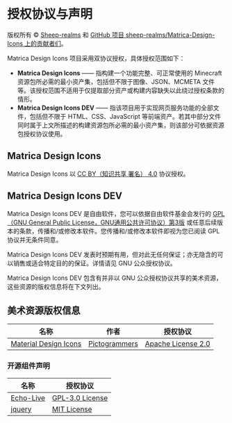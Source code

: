 # 授权协议与声明

版权所有 © [Sheep-realms](https://github.com/sheep-realms) 和 [GitHub 项目 sheep-realms/Matrica-Design-Icons 上的贡献者们](https://github.com/sheep-realms/Matrica-Design-Icons/graphs/contributors)。

Matrica Design Icons 项目采用双协议授权，具体授权范围如下：

- **Matrica Design Icons** —— 指构建一个功能完整、可正常使用的 Minecraft 资源包所必需的最小资产集，包括但不限于图像、JSON、MCMETA 文件等。该授权范围不适用于仅提取部分资产或构建内容缺失以此绕过授权条款的情形。
- **Matrica Design Icons DEV** —— 指该项目用于实现网页服务功能的全部文件，包括但不限于 HTML、CSS、JavaScript 等前端资产。若其中部分文件同时属于上文所描述的构建资源包所必需的最小资产集，则该部分可依据资源包授权协议使用。


## Matrica Design Icons

Matrica Design Icons 以 [CC BY（知识共享 署名） 4.0](https://creativecommons.org/licenses/by/4.0/) 协议授权。


## Matrica Design Icons DEV

Matrica Design Icons DEV 是自由软件，您可以依据自由软件基金会发行的 [GPL（GNU General Public License，GNU通用公共许可协议）第3版](https://www.gnu.org/licenses/gpl-3.0.html) 或任意后续版本的条款，传播和/或修改本软件。您传播和/或修改本软件即视为您已阅读 GPL 协议并无条件同意。

Matrica Design Icons DEV 发表时预期有用，但对此无任何保证；亦无隐含的可以销售或适合特定目的的保证。详情请见 GNU 公众授权协议。

Matrica Design Icons DEV 包含有并非以 GNU 公众授权协议共享的美术资源，这些资源的版权信息将在下文列出。

## 美术资源版权信息

| 名称 | 作者 | 授权协议 |
| - | - | - |
| [Material Design Icons](https://pictogrammers.com/library/mdi/) | [Pictogrammers](https://pictogrammers.com/) | [Apache License 2.0](https://apache.org/licenses/LICENSE-2.0) |

### 开源组件声明

| 名称 | 授权协议 |
| - | - |
| [Echo-Live](https://github.com/sheep-realms/Echo-Live) | [GPL-3.0 License](https://www.gnu.org/licenses/gpl-3.0.html) |
| [jquery](https://github.com/jquery/jquery) | [MIT License](https://opensource.org/license/mit) |